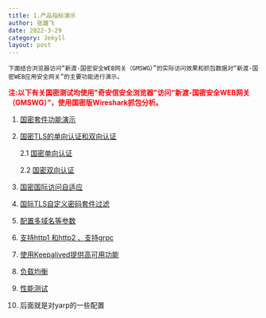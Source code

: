 ```yaml
---
title: 1.产品指标演示
author: 张雄飞
date: 2022-3-29
category: Jekyll
layout: post
---
```


 	下面结合浏览器访问“新渡-国密安全WEB网关（GMSWG）”的实际访问效果和抓包数据对“新渡-国密WEB应用安全网关”的主要功能进行演示。

<p style="color:red;font-weight:bold">
       注:以下有关国密测试均使用"奇安信安全浏览器"访问“新渡-国密安全WEB网关（GMSWG）”，使用国密版Wireshark抓包分析。
</p>


1. [国密套件功能演示]()

2. [国密TLS的单向认证和双向认证]()

   2.1 [国密单向认证]()

   2.2 [国密双向认证]()

3. [国密国际访问自适应]()

4. [国际TLS自定义密码套件过滤]()

5. [配置多域名等参数]()

6. [支持http1 和http2 、支持grpc]()

7. [使用Keepalived提供高可用功能]()

8. [负载均衡]()

9. [性能测试]()

10. 后面就是对yarp的一些配置

